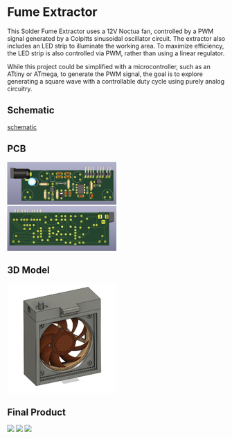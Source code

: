 # Fume Extractor
This Solder Fume Extractor uses a 12V Noctua fan, controlled by a PWM signal generated by a Colpitts sinusoidal oscillator circuit. The extractor also includes an LED strip to illuminate the working area. To maximize efficiency, the LED strip is also controlled via PWM, rather than using a linear regulator.

While this project could be simplified with a microcontroller, such as an ATtiny or ATmega, to generate the PWM signal, the goal is to explore generating a square wave with a controllable duty cycle using purely analog circuitry.

## Schematic
[schematic](Schematic.pdf)

## PCB
<img src="images/FumeExtractor(Front).png" width="50%" />
<img src="images/FumeExtractor(Back).png" width="50%" />

## 3D Model
<img src="images/Model.png" width="50%" />

## Final Product
<img src="images/PCB_Front.png" width="50%" />
<img src="images/PCB_Back.png" width="50%" />
<img src="images/Demo.png" width="50%" />
